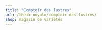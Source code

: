 ```yaml
---
title: "Comptoir des lustres"
url: /theix-noyalo/comptoir-des-lustres/
shop: magasin de variétés
---
```

